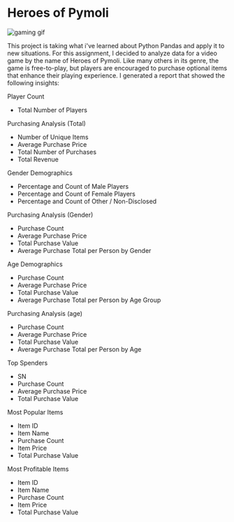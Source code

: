# Heroes of Pymoli

![gaming gif](https://user-images.githubusercontent.com/77027814/146254669-b5fb5cb1-93c3-4ea3-a3e9-3da3b46dc4a1.gif)

This project is taking what i've learned about Python Pandas and apply it to new situations. For this assignment, I decided to analyze data for a video game by the name of Heroes of Pymoli. Like many others in its genre, the game is free-to-play, but players are encouraged to purchase optional items that enhance their playing experience. I generated a report that showed the following insights:

Player Count
- Total Number of Players

Purchasing Analysis (Total)
- Number of Unique Items
- Average Purchase Price
- Total Number of Purchases
- Total Revenue

Gender Demographics
- Percentage and Count of Male Players
- Percentage and Count of Female Players
- Percentage and Count of Other / Non-Disclosed

Purchasing Analysis (Gender)
- Purchase Count
- Average Purchase Price
- Total Purchase Value
- Average Purchase Total per Person by Gender

Age Demographics
- Purchase Count
- Average Purchase Price
- Total Purchase Value
- Average Purchase Total per Person by Age Group

Purchasing Analysis (age)
- Purchase Count
- Average Purchase Price
- Total Purchase Value
- Average Purchase Total per Person by Age

Top Spenders
- SN
- Purchase Count
- Average Purchase Price
- Total Purchase Value

Most Popular Items
- Item ID
- Item Name
- Purchase Count
- Item Price
- Total Purchase Value

Most Profitable Items
- Item ID
- Item Name
- Purchase Count
- Item Price
- Total Purchase Value
